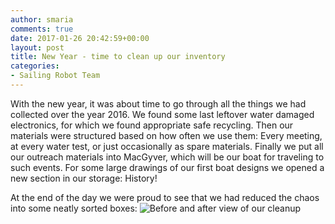 ```yaml
---
author: smaria
comments: true
date: 2017-01-26 20:42:59+00:00
layout: post
title: New Year - time to clean up our inventory
categories:
- Sailing Robot Team
---
```

With the new year, it was about time to go through all the things we had collected over the year 2016. We found some last leftover water damaged electronics, for which we found appropriate safe recycling.
Then our materials were structured based on how often we use them: Every meeting, at every water test, or just occasionally as spare materials. Finally we put all our outreach materials into MacGyver, which will be our boat for traveling to such events.
For some large drawings of our first boat designs we opened a new section in our storage: History!

At the end of the day we were proud to see that we had reduced the chaos into some neatly sorted boxes:
![Before and after view of our cleanup](/assets/images/cleanup-Januar17.png)
